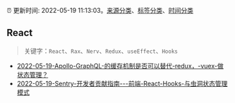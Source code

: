 :alarm_clock: 更新时间: 2022-05-19 11:13:03。[来源分类](../README.md)、[标签分类](../TAGS.md)、[时间分类](../TIMELINE.md)

## React


> 关键字：`React`、`Rax`、`Nerv`、`Redux`、`useEffect`、`Hooks`



- [2022-05-19-Apollo-GraphQL-的缓存机制是否可以替代-redux，-vuex-做状态管理？](https://www.v2ex.com/t/853961) 
- [2022-05-19-Sentry-开发者贡献指南---前端-React-Hooks-与虫洞状态管理模式](https://toutiao.io/k/8mf5yql) 